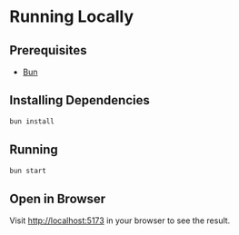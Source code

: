 # Running Locally

## Prerequisites

- [Bun](https://bun.sh/)

## Installing Dependencies

```sh
bun install
```

## Running

```sh
bun start
```

## Open in Browser

Visit [http://localhost:5173](http://localhost:5173) in your browser
to see the result.
